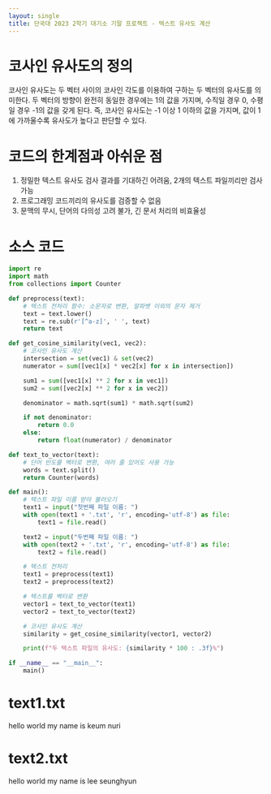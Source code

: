 ```yaml
---
layout: single
title: 단국대 2023 2학기 대기소 기말 프로젝트 - 텍스트 유사도 계산
---
```


# 코사인 유사도의 정의
코사인 유사도는 두 벡터 사이의 코사인 각도를 이용하여 구하는 두 벡터의 유사도를 의미한다.
두 벡터의 방향이 완전히 동일한 경우에는 1의 값을 가지며, 수직일 경우 0,  수평일  경우 -1의 값을 갖게 된다.
즉, 코사인 유사도는 -1 이상 1 이하의 값을 가지며, 값이 1에 가까울수록 유사도가 높다고 판단할 수 있다.

# 코드의 한계점과 아쉬운 점
1. 정밀한 텍스트 유사도 검사 결과를 기대하긴 어려움, 2개의 텍스트 파일끼리만 검사 가능
2. 프로그래밍 코드끼리의 유사도를 검증할 수 없음
3. 문맥의 무시, 단어의 다의성 고려 불가, 긴 문서 처리의 비효율성

# 소스 코드
~~~python
import re
import math
from collections import Counter

def preprocess(text):
    # 텍스트 전처리 함수: 소문자로 변환, 알파벳 이외의 문자 제거
    text = text.lower()
    text = re.sub(r'[^a-z]', ' ', text)
    return text

def get_cosine_similarity(vec1, vec2):
    # 코사인 유사도 계산
    intersection = set(vec1) & set(vec2)
    numerator = sum([vec1[x] * vec2[x] for x in intersection])

    sum1 = sum([vec1[x] ** 2 for x in vec1])
    sum2 = sum([vec2[x] ** 2 for x in vec2])

    denominator = math.sqrt(sum1) * math.sqrt(sum2)

    if not denominator:
        return 0.0
    else:
        return float(numerator) / denominator

def text_to_vector(text):
    # 단어 빈도를 벡터로 변환, 여러 줄 있어도 사용 가능
    words = text.split()
    return Counter(words)

def main():
    # 텍스트 파일 이름 받아 불러오기
    text1 = input("첫번째 파일 이름: ")
    with open(text1 + '.txt', 'r', encoding='utf-8') as file:
        text1 = file.read()

    text2 = input("두번째 파일 이름: ")
    with open(text2 + '.txt', 'r', encoding='utf-8') as file:
        text2 = file.read()

    # 텍스트 전처리
    text1 = preprocess(text1)
    text2 = preprocess(text2)

    # 텍스트를 벡터로 변환
    vector1 = text_to_vector(text1)
    vector2 = text_to_vector(text2)

    # 코사인 유사도 계산
    similarity = get_cosine_similarity(vector1, vector2)

    print(f"두 텍스트 파일의 유사도: {similarity * 100 : .3f}%")

if __name__ == "__main__":
    main()
~~~

# text1.txt
hello world my name is keum nuri

# text2.txt
hello world my name is lee seunghyun
